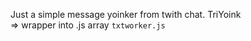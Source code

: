 Just a simple message yoinker from twith chat. TriYoink <br>
=> wrapper into .js array `txtworker.js`

